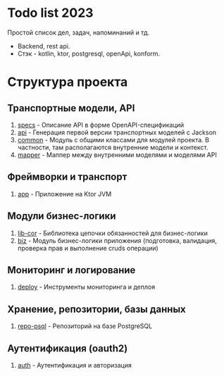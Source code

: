 # Todo list 2023

Простой список дел, задач, напоминаний и тд.
- Backend, rest api.
- Стэк - kotlin, ktor, postgresql, openApi, konform.

# Структура проекта
## Транспортные модели, API
1. [specs](specs) - Описание API в форме OpenAPI-спецификаций
2. [api](api) - Генерация первой версии транспортных моделей с Jackson
3. [common](common) - Модуль с общими классами для модулей проекта. В частности, там располагаются внутренние модели и контекст.
4. [mapper](mapper) - Маппер между внутренними моделями и моделями API

## Фреймворки и транспорт
1. [app](app) - Приложение на Ktor JVM

## Модули бизнес-логики
1. [lib-cor](lib-cor) - Библиотека цепочки обязанностей для бизнес-логики
2. [biz](biz) - Модуль бизнес-логики приложения (подготовка, валидация, проверка прав и выполнение cruds операции)

## Мониторинг и логирование
1. [deploy](deploy) - Инструменты мониторинга и деплоя

## Хранение, репозитории, базы данных
1. [repo-psql](repo-psql) - Репозиторий на базе PostgreSQL

## Аутентификация (oauth2)
1. [auth](auth) - Аутентификация и авторизация